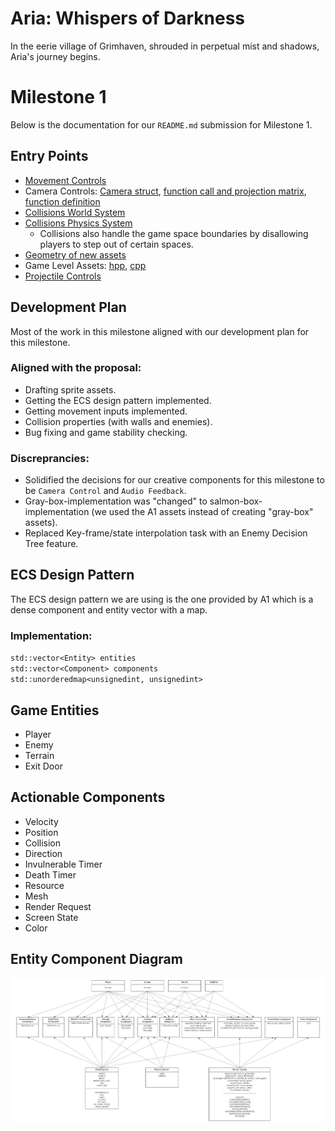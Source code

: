 # Aria: Whispers of Darkness
In the eerie village of Grimhaven, shrouded in perpetual mist and shadows, Aria's journey begins. 

# Milestone 1
Below is the documentation for our `README.md` submission for Milestone 1.

## Entry Points
- [Movement Controls](https://github.students.cs.ubc.ca/CPSC427-2023W-T1/Team06Aria/blob/0d59974eadc6cf1e6482af4443dfe1ed5fba9fb9/src/world_system.cpp#L270)
- Camera Controls: [Camera struct](https://github.students.cs.ubc.ca/CPSC427-2023W-T1/Team06Aria/blob/d37c69f8169b5c6068eda0682ba48fa821cc33ef/src/common.hpp#L51),  [function call and projection matrix](https://github.students.cs.ubc.ca/CPSC427-2023W-T1/Team06Aria/blob/d37c69f8169b5c6068eda0682ba48fa821cc33ef/src/render_system.cpp#L205), [function definition](https://github.students.cs.ubc.ca/CPSC427-2023W-T1/Team06Aria/blob/d37c69f8169b5c6068eda0682ba48fa821cc33ef/src/common.cpp#L24)
- [Collisions World System](https://github.students.cs.ubc.ca/CPSC427-2023W-T1/Team06Aria/blob/0d59974eadc6cf1e6482af4443dfe1ed5fba9fb9/src/world_system.cpp#L217)
- [Collisions Physics System](https://github.students.cs.ubc.ca/CPSC427-2023W-T1/Team06Aria/blob/0d59974eadc6cf1e6482af4443dfe1ed5fba9fb9/src/physics_system.cpp#L32)
  - Collisions also handle the game space boundaries by disallowing players to step out of certain spaces.
- [Geometry of new assets](https://github.students.cs.ubc.ca/CPSC427-2023W-T1/Team06Aria/blob/eac2392bd085313bd47088c7d778549e9295cd7e/src/render_system_init.cpp#L166)
- Game Level Assets: [hpp](https://github.students.cs.ubc.ca/CPSC427-2023W-T1/Team06Aria/blob/eac2392bd085313bd47088c7d778549e9295cd7e/src/game_level.hpp), [cpp](https://github.students.cs.ubc.ca/CPSC427-2023W-T1/Team06Aria/blob/eac2392bd085313bd47088c7d778549e9295cd7e/src/game_level.cpp)
- [Projectile Controls](https://github.students.cs.ubc.ca/CPSC427-2023W-T1/Team06Aria/blob/1abb653a8c08b16c6a2b29b3be8313c48e31a219/src/world_system.cpp#L364)

## Development Plan
Most of the work in this milestone aligned with our development plan for this milestone.

### Aligned with the proposal:
- Drafting sprite assets.
- Getting the ECS design pattern implemented.
- Getting movement inputs implemented.
- Collision properties (with walls and enemies).
- Bug fixing and game stability checking.

### Discreprancies:
- Solidified the decisions for our creative components for this milestone to be `Camera Control` and `Audio Feedback`.
- Gray-box-implementation was "changed" to salmon-box-implementation (we used the A1 assets instead of creating "gray-box" assets).
- Replaced Key-frame/state interpolation task with an Enemy Decision Tree feature.

## ECS Design Pattern
The ECS design pattern we are using is the one provided by A1 which is a dense component and entity vector with a map.

### Implementation:
`std::vector<Entity> entities`\
`std::vector<Component> components`\
`std::unorderedmap<unsignedint, unsignedint>`

## Game Entities
- Player
- Enemy
- Terrain
- Exit Door

## Actionable Components
- Velocity
- Position
- Collision
- Direction
- Invulnerable Timer
- Death Timer
- Resource
- Mesh
- Render Request
- Screen State
- Color

## Entity Component Diagram
![ECS diagram](docu/images/M1_ECS_diagram.png)
